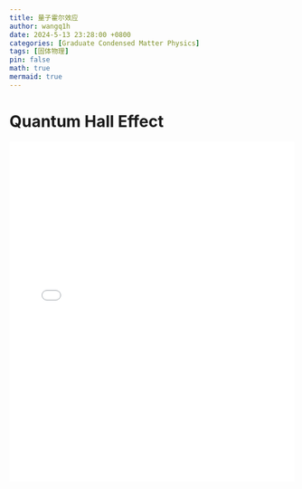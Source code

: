 ```yaml
---
title: 量子霍尔效应
author: wangq1h
date: 2024-5-13 23:28:00 +0800
categories: [Graduate Condensed Matter Physics]
tags: [固体物理]
pin: false
math: true
mermaid: true
---
```

# Quantum Hall Effect
<embed src="./量子霍尔效应.pdf" type="application/pdf" width="100%" height="600px" />